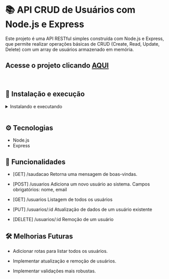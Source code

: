# 📚 API CRUD de Usuários com Node.js e Express

Este projeto é uma API RESTful simples construída com Node.js e Express, que permite realizar operações básicas de CRUD (Create, Read, Update, Delete) com um array de usuários armazenado em memória.


## Acesse o projeto clicando <a href="https://github.com/Eliedson1979/Api-Crud-Usuarios">AQUI</a>

<br />


## 🚀 Instalação e execução

  <details>
    <summary>Instalando e executando</summary>
    <br />

### 1 - Clone o repositório:

```
git clone git@github.com:Eliedson1979/Api-Crud-Usuarios.git
```

### 2 - Apos ter o repositório clonado em sua maquina, execute este comando para acessar a pasta do projeto:

```sh
cd Api-Crud-Usuarios
```

### 3 - Dentro da pasta do projeto, execute o comando abaixo para instalar as dependências do projeto:

Caso utilize o npm:

```sh
npm install
```

Caso utilize o yarn:

```sh
yarn install
```

### 4 - Dentro da pasta do projeto, execute o comando abaixo para iniciar o servidor do projeto:

Caso utilize o node:

```sh
node server.js
```

Caso utilize o nodemon:

```sh
nodemon server.js
```

### 5 - Acesse a aplicação:

Abrindo na porta padrão que usa: <http://localhost:5000/> em seu navegador.

  </details>
<br />

## ⚙️ Tecnologias

* Node.js
* Express


## 📌 Funcionalidades
* [GET] /saudacao
Retorna uma mensagem de boas-vindas.

* [POST] /usuarios
Adiciona um novo usuário ao sistema.
Campos obrigatórios: nome, email

* [GET] /usuarios
Listagem de todos os usuários

* [PUT] /usuarios/:id
Atualização de dados de um usuário existente

* [DELETE] /usuarios/:id
Remoção de um usuário

## 🛠️ Melhorias Futuras
* Adicionar rotas para listar todos os usuários.

* Implementar atualização e remoção de usuários.

* Implementar validações mais robustas.

